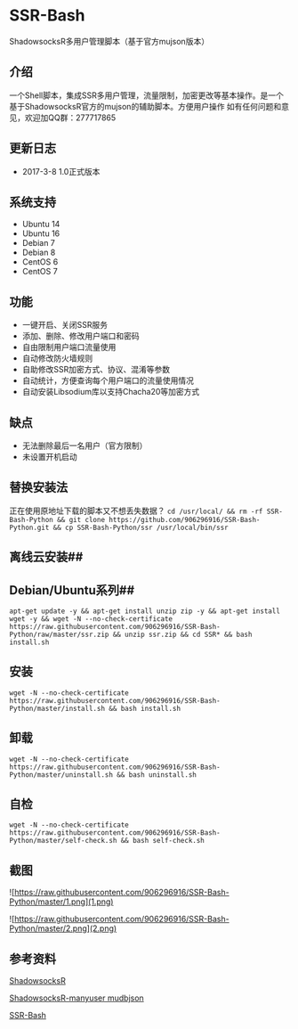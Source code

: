 # SSR-Bash #
ShadowsocksR多用户管理脚本（基于官方mujson版本）

## 介绍 ##
一个Shell脚本，集成SSR多用户管理，流量限制，加密更改等基本操作。是一个基于ShadowsocksR官方的mujson的辅助脚本。方便用户操作
如有任何问题和意见，欢迎加QQ群：277717865

## 更新日志 ##
- 2017-3-8 1.0正式版本

## 系统支持 ##
* Ubuntu 14
* Ubuntu 16
* Debian 7
* Debian 8
* CentOS 6
* CentOS 7

## 功能 ##
- 一键开启、关闭SSR服务
- 添加、删除、修改用户端口和密码
- 自由限制用户端口流量使用
- 自动修改防火墙规则
- 自助修改SSR加密方式、协议、混淆等参数
- 自动统计，方便查询每个用户端口的流量使用情况
- 自动安装Libsodium库以支持Chacha20等加密方式

## 缺点 ##
- 无法删除最后一名用户（官方限制）
- 未设置开机启动

## 替换安装法
正在使用原地址下载的脚本又不想丢失数据？
`cd /usr/local/ && rm -rf SSR-Bash-Python && git clone https://github.com/906296916/SSR-Bash-Python.git && cp SSR-Bash-Python/ssr /usr/local/bin/ssr`

## 离线云安装##
## Debian/Ubuntu系列##   
    apt-get update -y && apt-get install unzip zip -y && apt-get install wget -y && wget -N --no-check-certificate https://raw.githubusercontent.com/906296916/SSR-Bash-Python/raw/master/ssr.zip && unzip ssr.zip && cd SSR* && bash install.sh

## 安装 ##
    wget -N --no-check-certificate https://raw.githubusercontent.com/906296916/SSR-Bash-Python/master/install.sh && bash install.sh

## 卸载 ##
    wget -N --no-check-certificate https://raw.githubusercontent.com/906296916/SSR-Bash-Python/master/uninstall.sh && bash uninstall.sh
    
## 自检 ##
    wget -N --no-check-certificate https://raw.githubusercontent.com/906296916/SSR-Bash-Python/master/self-check.sh && bash self-check.sh

## 截图 ##
![https://raw.githubusercontent.com/906296916/SSR-Bash-Python/master/1.png](1.png)

![https://raw.githubusercontent.com/906296916/SSR-Bash-Python/master/2.png](2.png)

## 参考资料 ##
[ShadowsocksR](https://github.com/FunctionClub/shadowsocksr)

[ShadowsocksR-manyuser mudbjson](https://github.com/breakwa11/shadowsocks-rss/wiki/Server-Setup(manyuser-with-mudbjson))

[SSR-Bash](https://github.com/FunctionClub/SSR-Bash)

